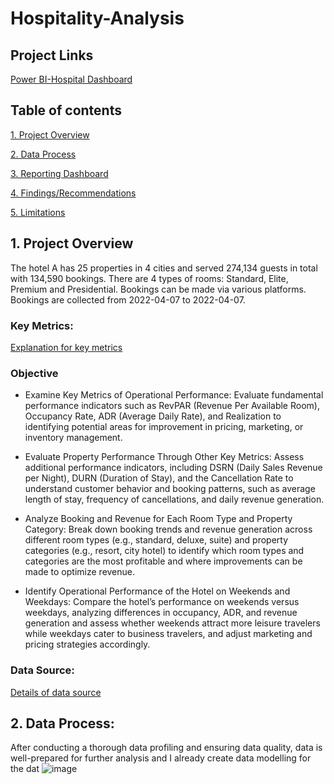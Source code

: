 # Hospitality-Analysis
## Project Links
[Power BI-Hospital Dashboard](https://app.powerbi.com/view?r=eyJrIjoiZTVjZDU4ZWEtNjAwOC00MjY2LWIwZTItMDM5MmM5Y2Y4YWJiIiwidCI6IjA2N2UxZTE5LWExMWEtNDhlNS04Yjc5LTBiOWVlNzQ1YTdhMiJ9)

## Table of contents
[1. Project Overview](#1-project-overview)

[2. Data Process](#2-data-process) 

[3. Reporting Dashboard](#3-reporting-dashboard)

[4. Findings/Recommendations](#4-findingsrecommendations)

[5. Limitations](#5-limitations)
## 1. Project Overview
The hotel A has ﻿25﻿ properties in ﻿4﻿ cities and served ﻿274,134﻿ guests in total with ﻿134,590﻿ bookings. There are 4 types of rooms: Standard, Elite, Premium and Presidential. Bookings can be made via various platforms.
Bookings are collected from ﻿2022-04-07﻿  to ﻿2022-04-07﻿.
### Key Metrics:
[Explanation for key metrics]()
### Objective
+ Examine Key Metrics of Operational Performance: Evaluate fundamental performance indicators such as RevPAR (Revenue Per Available Room), Occupancy Rate, ADR (Average Daily Rate), and Realization to identifying potential areas for improvement in pricing, marketing, or inventory management.

+ Evaluate Property Performance Through Other Key Metrics: Assess additional performance indicators, including DSRN (Daily Sales Revenue per Night), DURN (Duration of Stay), and the Cancellation Rate to understand customer behavior and booking patterns, such as average length of stay, frequency of cancellations, and daily revenue generation.

+ Analyze Booking and Revenue for Each Room Type and Property Category: Break down booking trends and revenue generation across different room types (e.g., standard, deluxe, suite) and property categories (e.g., resort, city hotel) to identify which room types and categories are the most profitable and where improvements can be made to optimize revenue.

+ Identify Operational Performance of the Hotel on Weekends and Weekdays: Compare the hotel’s performance on weekends versus weekdays, analyzing differences in occupancy, ADR, and revenue generation and assess whether weekends attract more leisure travelers while weekdays cater to business travelers, and adjust marketing and pricing strategies accordingly.
### Data Source:
[Details of data source](https://github.com/ashleyle95/Hospitality-Analysis/blob/main/meta_data_hospitality.txt)

## 2. Data Process:
After conducting a thorough data profiling and ensuring data quality, data is well-prepared for further analysis and I already create data modelling for the dat
![image](https://github.com/user-attachments/assets/e865172a-8b5e-4633-b982-878e992657be)

